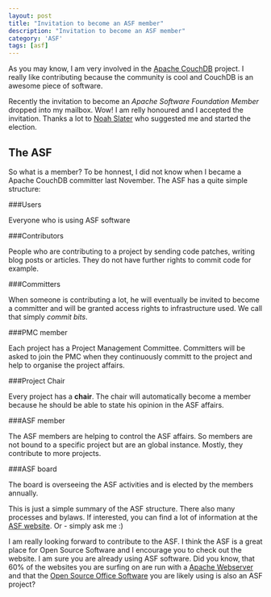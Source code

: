 ```yaml
---
layout: post
title: "Invitation to become an ASF member"
description: "Invitation to become an ASF member"
category: 'ASF'
tags: [asf]
---
```


As you may know, I am very involved in the [Apache CouchDB](http://couchdb.apache.org) project. I really like contributing because the community is cool and CouchDB is an awesome piece of software.

Recently the invitation to become an *Apache Software Foundation Member* dropped into my mailbox. Wow! I am relly honoured and I accepted the invitation. Thanks a lot to [Noah Slater](https://twitter.com/nslater) who suggested me and started the election.

The ASF
-------

So what is a member? To be honnest, I did not know when I became a Apache CouchDB committer last November. The ASF has a quite simple structure:

###Users

Everyone who is using ASF software

###Contributors

People who are contributing to a project by sending code patches, writing blog posts or articles. They do not have further rights to commit code for example.

###Committers

When someone is contributing a lot, he will eventually be invited to become a committer and will be granted access rights to infrastructure used. We call that simply *commit bits*.

###PMC member

Each project has a Project Management Committee. Committers will be asked to join the PMC when they continuously committ to the project and help to organise the project affairs.

###Project Chair

Every project has a **chair**. The chair will automatically become a member because he should be able to state his opinion in the ASF affairs.

###ASF member

The ASF members are helping to control the ASF affairs. So members are not bound to a specific project but are an global instance. Mostly, they contribute to more projects.

###ASF board

The board is overseeing the ASF activities and is elected by the members annually.

This is just a simple summary of the ASF structure. There also many processes and bylaws. If interested, you can find a lot of information at the [ASF website](http://apache.org/). Or - simply ask me :)

I am really looking forward to contribute to the ASF. I think the ASF is a great place for Open Source Software and I encourage you to check out the website. I am sure you are already using ASF software. Did you know, that 60% of the websites you are surfing on are run with a [Apache Webserver](http://httpd.apache.org/) and that the [Open Source Office Software](https://www.openoffice.org/) you are likely using is also an ASF project?
